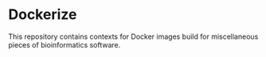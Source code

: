 # Dockerize
This repository contains contexts for Docker images build for miscellaneous pieces of bioinformatics software.


